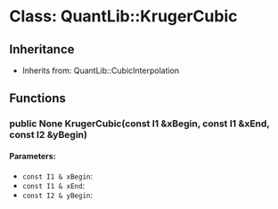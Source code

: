 # Class: QuantLib::KrugerCubic

## Inheritance
- Inherits from: QuantLib::CubicInterpolation

## Functions
### public None KrugerCubic(const I1 &xBegin, const I1 &xEnd, const I2 &yBegin)

#### Parameters:
- `const I1 & xBegin`: 
- `const I1 & xEnd`: 
- `const I2 & yBegin`: 

